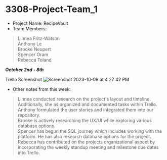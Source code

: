 # 3308-Project-Team_1
- Project Name: RecipeVault
- Team Members: 
> Linnea Fritz-Watson <br>
> Anthony Le <br>
> Brooke Neupert <br>
> Spencer Oram <br>
> Rebecca Toland <br>

***October 2nd - 8th***

Trello Screenshot
![Screenshot 2023-10-08 at 4 27 42 PM](https://github.com/Team1-3308-Fall2023/3308-Project-Team_1/assets/97182468/981866b6-db26-47c5-b068-f4360b8adc82)

- Other notes from this week:
> Linnea conducted research on the project's layout and timeline. Additionally, she as organized and documented tasks within Trello. <br>
> Anthony formulated the user stories and integrated them into our repository. <br>
> Brooke is actively researching the UX/UI while exploring various database options. <br>
> Spencer has begun the SQL journey which includes working with the platform. He has also research database options for the project.<br>
> Rebecca has contributed on the projects organizational aspect by incorporating the weekly standup meeting and milestone due dates into Trello. <br>
